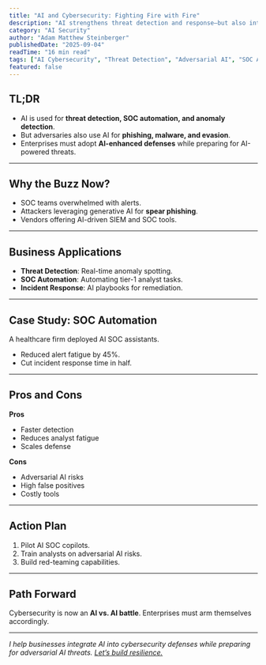 ```yaml
---
title: "AI and Cybersecurity: Fighting Fire with Fire"
description: "AI strengthens threat detection and response—but also introduces new attack vectors. Learn how enterprises can defend and adapt."
category: "AI Security"
author: "Adam Matthew Steinberger"
publishedDate: "2025-09-04"
readTime: "16 min read"
tags: ["AI Cybersecurity", "Threat Detection", "Adversarial AI", "SOC Automation"]
featured: false
---
```


## TL;DR
- AI is used for **threat detection, SOC automation, and anomaly detection**.  
- But adversaries also use AI for **phishing, malware, and evasion**.  
- Enterprises must adopt **AI-enhanced defenses** while preparing for AI-powered threats.  

---

## Why the Buzz Now?

- SOC teams overwhelmed with alerts.  
- Attackers leveraging generative AI for **spear phishing**.  
- Vendors offering AI-driven SIEM and SOC tools.  

---

## Business Applications

- **Threat Detection**: Real-time anomaly spotting.  
- **SOC Automation**: Automating tier-1 analyst tasks.  
- **Incident Response**: AI playbooks for remediation.  

---

## Case Study: SOC Automation

A healthcare firm deployed AI SOC assistants.  
- Reduced alert fatigue by 45%.  
- Cut incident response time in half.  

---

## Pros and Cons

**Pros**  
- Faster detection  
- Reduces analyst fatigue  
- Scales defense  

**Cons**  
- Adversarial AI risks  
- High false positives  
- Costly tools  

---

## Action Plan

1. Pilot AI SOC copilots.  
2. Train analysts on adversarial AI risks.  
3. Build red-teaming capabilities.  

---

## Path Forward

Cybersecurity is now an **AI vs. AI battle**. Enterprises must arm themselves accordingly.  

---

*I help businesses integrate AI into cybersecurity defenses while preparing for adversarial AI threats. [Let’s build resilience.](/services/ai-consulting)*
